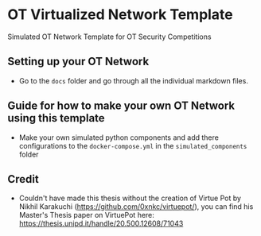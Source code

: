 # OT Virtualized Network Template
Simulated OT Network Template for OT Security Competitions


## Setting up your OT Network
- Go to the `docs` folder and go through all the individual markdown files.



## Guide for how to make your own OT Network using this template
- Make your own simulated python components and add there configurations to the `docker-compose.yml` in the `simulated_components` folder



## Credit
- Couldn't have made this thesis without the creation of Virtue Pot by Nikhil Karakuchi (https://github.com/0xnkc/virtuepot/), you can find his Master's Thesis paper on VirtuePot here: https://thesis.unipd.it/handle/20.500.12608/71043